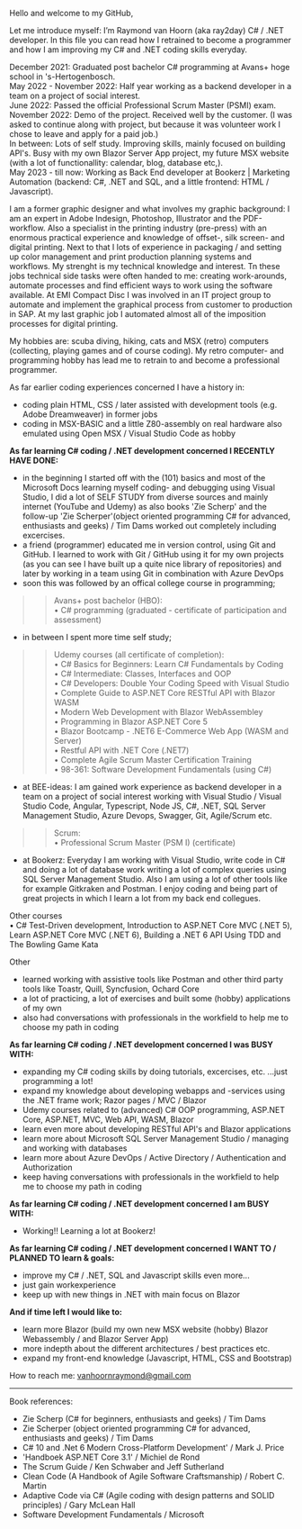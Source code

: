 Hello and welcome to my GitHub,

Let me introduce myself: I’m Raymond van Hoorn (aka ray2day) C# / .NET developer. In this file you can read how I retrained to become a programmer and how I am improving my C# and .NET coding skills everyday.

December 2021: Graduated post bachelor C# programming at Avans+ hoge school in 's-Hertogenbosch.<br/>
May 2022 - November 2022: Half year working as a backend developer in a team on a project of social interest.<br/>
June 2022: Passed the official Professional Scrum Master (PSMI) exam.<br/>
November 2022: Demo of the project. Received well by the customer. (I was asked to continue along with project, but because it was volunteer work I chose to leave and apply for a paid job.)<br/>
In between: Lots of self study. Improving skills, mainly focused on building API's. Busy with my own Blazor Server App project, my future MSX website (with a lot of functionallity: calendar, blog, database etc,).<br/>
May 2023 - till now: Working as Back End developer at Bookerz | Marketing Automation (backend: C#, .NET and SQL, and a little frontend: HTML / Javascript).

I am a former graphic designer and what involves my graphic background: I am an expert in Adobe Indesign, Photoshop, Illustrator and the PDF-workflow. Also a specialist in the printing industry (pre-press) with an enormous practical experience and knowledge of offset-, silk screen- and digital printing. Next to that I lots of experience in packaging / and setting up color management and print production planning systems and workflows. My strenght is my technical knowledge and interest. Tn these jobs technical side tasks were often handed to me: creating work-arounds, automate processes and find efficient ways to work using the software available. At EMI Compact Disc I was involved in an IT project group to automate and implement the graphical process from customer to production in SAP. At my last graphic job I automated almost all of the imposition processes for digital printing. 

My hobbies are: scuba diving, hiking, cats and MSX (retro) computers (collecting, playing games and of course coding). My retro computer- and programming hobby has lead me to retrain to and become a professional programmer.



As far earlier coding experiences concerned I have a history in:
- coding plain HTML, CSS / later assisted with development tools (e.g. Adobe Dreamweaver) in former jobs
- coding in MSX-BASIC and a little Z80-assembly on real hardware also emulated using Open MSX / Visual Studio Code as hobby



**As far learning C# coding / .NET development concerned I RECENTLY HAVE DONE:**
- in the beginning I started off with the (101) basics and most of the Microsoft Docs learning myself coding- and debugging using Visual Studio, I did a lot of SELF STUDY from diverse sources and mainly internet (YouTube and Udemy) as also books 'Zie Scherp' and the follow-up 'Zie Scherper'(object oriented programming C# for advanced, enthusiasts and geeks) / Tim Dams worked out completely including excercises.
- a friend (programmer) educated me in version control, using Git and GitHub. I learned to work with Git / GitHub using it for my own projects (as you can see I have built up a quite nice library of repositories) and later by working in a team using Git in combination with Azure DevOps
- soon this was followed by an offical college course in programming;
>> Avans+ post bachelor (HBO):</BR>
• C# programming (graduated - certificate of participation and assessment)
- in between I spent more time self study;
>> Udemy courses (all certificate of completion):</BR>
• C# Basics for Beginners: Learn C# Fundamentals by Coding</BR>
• C# Intermediate: Classes, Interfaces and OOP</BR>
• C# Developers: Double Your Coding Speed with Visual Studio</BR>
• Complete Guide to ASP.NET Core RESTful API with Blazor WASM</BR>
• Modern Web Development with Blazor WebAssembley</BR>
• Programming in Blazor ASP.NET Core 5</BR>
• Blazor Bootcamp - .NET6 E-Commerce Web App (WASM and Server)</BR>
• Restful API with .NET Core (.NET7)</BR>
• Complete Agile Scrum Master Certification Training</BR>
• 98-361: Software Development Fundamentals (using C#)</P>

- at BEE-ideas: I am gained work experience as backend developer in a team on a project of social interest working with Visual Studio / Visual Studio Code, Angular, Typescript, Node JS, C#, .NET, SQL Server Management Studio, Azure Devops, Swagger, Git, Agile/Scrum etc.</BR>
>> Scrum:</BR>
• Professional Scrum Master (PSM I) (certificate)</P>

- at Bookerz: Everyday I am working with Visual Studio, write code in C# and doing a lot of database work writing a lot of complex queries using SQL Server Management Studio. Also I am using a lot of other tools like for example Gitkraken and Postman. I enjoy coding and being part of great projects in which I learn a lot from my back end collegues.</BR>

Other courses</BR>
• C# Test-Driven development, Introduction to ASP.NET Core MVC (.NET 5), Learn ASP.NET Core MVC (.NET 6), Building a .NET 6 API Using TDD and The Bowling Game Kata</P>

Other
- learned working with assistive tools like Postman and other third party tools like Toastr, Quill, Syncfusion, Ochard Core
- a lot of practicing, a lot of exercises and built some (hobby) applications of my own
- also had conversations with professionals in the workfield to help me to choose my path in coding


**As far learning C# coding / .NET development concerned I was BUSY WITH:**
- expanding my C# coding skills by doing tutorials, excercises, etc. ...just programming a lot!</BR>
- expand my knowledge about developing webapps and -services using the .NET frame work; Razor pages / MVC / Blazor
- Udemy courses related to (advanced) C# OOP programming, ASP.NET Core, ASP.NET, MVC, Web API, WASM, Blazor
- learn even more about developing RESTful API's and Blazor applications
- learn more about Microsoft SQL Server Management Studio / managing and working with databases
- learn more about Azure DevOps / Active Directory / Authentication and Authorization
- keep having conversations with professionals in the workfield to help me to choose my path in coding

**As far learning C# coding / .NET development concerned I am BUSY WITH:**
- Working!! Learning a lot at Bookerz!</BR>


**As far learning C# coding / .NET development concerned I WANT TO / PLANNED TO learn & goals:**
- improve my C# / .NET, SQL and Javascript skills even more...
- just gain workexperience
- keep up with new things in .NET with main focus on Blazor


**And if time left I would like to:**
- learn more Blazor (build my own new MSX website (hobby) Blazor Webassembly / and Blazor Server App)
- more indepth about the different architectures / best practices etc.
- expand my front-end knowledge (Javascript, HTML, CSS and Bootstrap)

How to reach me:
vanhoornraymond@gmail.com

- - - 

Book references:
- Zie Scherp (C# for beginners, enthusiasts and geeks) / Tim Dams 
- Zie Scherper (object oriented programming C# for advanced, enthusiasts and geeks) / Tim Dams 
- C# 10 and .Net 6 Modern Cross-Platform Development' / Mark J. Price
- 'Handboek ASP.NET Core 3.1' / Michiel de Rond
- The Scrum Guide / Ken Schwaber and Jeff Sutherland
- Clean Code (A Handbook of Agile Software Craftsmanship) / Robert C. Martin
- Adaptive Code via C# (Agile coding with design patterns and SOLID principles) / Gary McLean Hall
- Software Development Fundamentals / Microsoft

